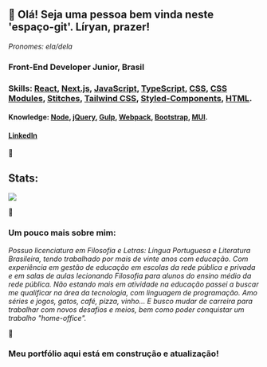 ## 💚 Olá! Seja uma pessoa bem vinda neste 'espaço-git'. Líryan, prazer!
*Pronomes: ela/dela*


### Front-End Developer Junior, Brasil

### Skills: [React](https://pt-br.reactjs.org/), [Next.js](https://nextjs.org/), [JavaScript](https://www.javascript.com/), [TypeScript](https://www.typescriptlang.org/), [CSS](https://www.w3schools.com/css/css_intro.asp), [CSS Modules](https://developer.adobe.com/commerce/pwa-studio/guides/general-concepts/css-modules/), [Stitches](https://stitches.dev/), [Tailwind CSS](https://tailwindcss.com/), [Styled-Components](https://styled-components.com/), [HTML](https://html.com/).

#### Knowledge: [Node](https://nodejs.org/en/), [jQuery](https://api.jquery.com/), [Gulp](https://gulpjs.com/), [Webpack](https://webpack.js.org/), [Bootstrap](https://getbootstrap.com/docs/4.3/getting-started/introduction/), [MUI](https://mui.com/pt/).

#### [LinkedIn](https://www.linkedin.com/in/liryan-faria/)


💚

## Stats:

<a href="https://github.com/liryan-faria">
  <img align="center" src="https://github-readme-stats.vercel.app/api/top-langs/?username=liryan-faria&layout=compact&theme=radical" />
</a>

💚

### Um pouco mais sobre mim:

*Possuo licenciatura em Filosofia e Letras: Língua Portuguesa e Literatura Brasileira, tendo trabalhado por mais de vinte anos com educação. Com experiência em gestão de educação em escolas da rede pública e privada e em salas de aulas lecionando Filosofia para alunos do ensino médio da rede pública. Não estando mais em atividade na educação passei a buscar me qualificar na área da tecnologia, com linguagem de programação. Amo séries e jogos, gatos, café, pizza, vinho... E busco mudar de carreira para trabalhar com novos desafios e meios, bem como poder conquistar um trabalho "home-office".*

💚

### Meu portfólio aqui está em construção e atualização! 
